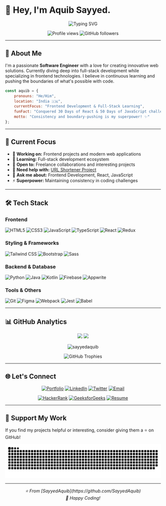 # 👋 Hey, I'm Aquib Sayyed.

<div align="center">
  <img src="https://readme-typing-svg.herokuapp.com?font=Fira+Code&pause=1000&color=2E9EF7&center=true&vCenter=true&width=435&lines=Software+Engineer+from+India;Frontend+Development+Enthusiast;Full-Stack+Developer+in+Making;Always+Learning+New+Technologies" alt="Typing SVG" />
</div>

<p align="center">
  <img src="https://komarev.com/ghpvc/?username=sayyedaquib&label=Profile%20views&color=0e75b6&style=flat" alt="Profile views" />
  <img src="https://img.shields.io/github/followers/sayyedaquib?label=Followers&style=social" alt="GitHub followers" />
</p>

---

## 🚀 About Me

I'm a passionate **Software Engineer** with a love for creating innovative web solutions. Currently diving deep into full-stack development while specializing in frontend technologies. I believe in continuous learning and pushing the boundaries of what's possible with code.

```javascript
const aquib = {
    pronouns: "He/Him",
    location: "India 🇮🇳",
    currentFocus: "Frontend Development & Full-Stack Learning",
    funFact: "Conquered 30 Days of React & 50 Days of JavaScript challenges! 🏆",
    motto: "Consistency and boundary-pushing is my superpower! ✨"
};
```

---

## 🎯 Current Focus

- 🔭 **Working on:** Frontend projects and modern web applications
- 🌱 **Learning:** Full-stack development ecosystem
- 👯 **Open to:** Freelance collaborations and interesting projects
- 🤝 **Need help with:** [URL Shortener Project](https://github.com/SayyedAquib/url-shortener)
- 💬 **Ask me about:** Frontend Development, React, JavaScript
- ⚡ **Superpower:** Maintaining consistency in coding challenges

---

## 🛠️ Tech Stack

### Frontend
![HTML5](https://img.shields.io/badge/HTML5-E34F26?style=for-the-badge&logo=html5&logoColor=white)
![CSS3](https://img.shields.io/badge/CSS3-1572B6?style=for-the-badge&logo=css3&logoColor=white)
![JavaScript](https://img.shields.io/badge/JavaScript-F7DF1E?style=for-the-badge&logo=javascript&logoColor=black)
![TypeScript](https://img.shields.io/badge/TypeScript-007ACC?style=for-the-badge&logo=typescript&logoColor=white)
![React](https://img.shields.io/badge/React-20232A?style=for-the-badge&logo=react&logoColor=61DAFB)
![Redux](https://img.shields.io/badge/Redux-593D88?style=for-the-badge&logo=redux&logoColor=white)

### Styling & Frameworks
![Tailwind CSS](https://img.shields.io/badge/Tailwind_CSS-38B2AC?style=for-the-badge&logo=tailwind-css&logoColor=white)
![Bootstrap](https://img.shields.io/badge/Bootstrap-563D7C?style=for-the-badge&logo=bootstrap&logoColor=white)
![Sass](https://img.shields.io/badge/Sass-CC6699?style=for-the-badge&logo=sass&logoColor=white)

### Backend & Database
![Python](https://img.shields.io/badge/Python-3776AB?style=for-the-badge&logo=python&logoColor=white)
![Java](https://img.shields.io/badge/Java-ED8B00?style=for-the-badge&logo=java&logoColor=white)
![Kotlin](https://img.shields.io/badge/Kotlin-0095D5?style=for-the-badge&logo=kotlin&logoColor=white)
![Firebase](https://img.shields.io/badge/Firebase-039BE5?style=for-the-badge&logo=Firebase&logoColor=white)
![Appwrite](https://img.shields.io/badge/Appwrite-FD366E?style=for-the-badge&logo=appwrite&logoColor=white)

### Tools & Others
![Git](https://img.shields.io/badge/Git-F05032?style=for-the-badge&logo=git&logoColor=white)
![Figma](https://img.shields.io/badge/Figma-F24E1E?style=for-the-badge&logo=figma&logoColor=white)
![Webpack](https://img.shields.io/badge/Webpack-8DD6F9?style=for-the-badge&logo=webpack&logoColor=black)
![Jest](https://img.shields.io/badge/Jest-323330?style=for-the-badge&logo=Jest&logoColor=white)
![Babel](https://img.shields.io/badge/Babel-F9DC3e?style=for-the-badge&logo=babel&logoColor=black)

---

## 📊 GitHub Analytics

<div align="center">
  <img height="180em" src="https://github-readme-stats.vercel.app/api?username=sayyedaquib&show_icons=true&theme=tokyonight&include_all_commits=true&count_private=true"/>
  <img height="180em" src="https://github-readme-stats.vercel.app/api/top-langs/?username=sayyedaquib&layout=compact&langs_count=8&theme=tokyonight"/>
</div>

<div align="center">
  <p><img align="center" src="https://github-readme-streak-stats.herokuapp.com/?user=sayyedaquib&" alt="sayyedaquib" /></p>
</div>

<div align="center">
  <img src="https://github-profile-trophy.vercel.app/?username=sayyedaquib&theme=tokyonight&no-frame=false&no-bg=false&margin-w=4" alt="GitHub Trophies" />
</div>

---

## 🌐 Let's Connect

<div align="center">
  
[![Portfolio](https://img.shields.io/badge/Portfolio-FF5722?style=for-the-badge&logo=todoist&logoColor=white)](https://aquib-s-portfolio.vercel.app/)
[![LinkedIn](https://img.shields.io/badge/LinkedIn-0077B5?style=for-the-badge&logo=linkedin&logoColor=white)](https://www.linkedin.com/in/sayyedaquib/)
[![Twitter](https://img.shields.io/badge/Twitter-1DA1F2?style=for-the-badge&logo=twitter&logoColor=white)](https://twitter.com/sayyed_aquibb)
[![Email](https://img.shields.io/badge/Email-D14836?style=for-the-badge&logo=gmail&logoColor=white)](mailto:sayyed.aquib89@gmail.com)

[![HackerRank](https://img.shields.io/badge/-Hackerrank-2EC866?style=for-the-badge&logo=HackerRank&logoColor=white)](https://www.hackerrank.com/sayyed_aquib?hr_r=1)
[![GeeksforGeeks](https://img.shields.io/badge/GeeksforGeeks-gray?style=for-the-badge&logo=geeksforgeeks&logoColor=35914c)](https://www.geeksforgeeks.org/user/sayyedaquib89)
[![Resume](https://img.shields.io/badge/Resume-4285F4?style=for-the-badge&logo=google-drive&logoColor=white)](https://drive.google.com/drive/folders/1V1xBWhXpqZZPutq4LCoZ5gklH2TtzfTx?usp=sharing)

</div>

---

## 💝 Support My Work

If you find my projects helpful or interesting, consider giving them a ⭐️ on GitHub!

<div align="center">
  <img src="https://raw.githubusercontent.com/Platane/snk/output/github-contribution-grid-snake.svg" alt="Snake eating my contributions" />
</div>

---

<div align="center">
  <i>⭐️ From [SayyedAquib](https://github.com/SayyedAquib)</i>
  <br>
  <i>💙 Happy Coding!</i>
</div>

